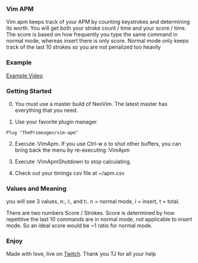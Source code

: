### Vim APM

Vim apm keeps track of your APM by counting keystrokes and determining
its worth. You will get both your stroke count / time and your score / time.
The score is based on how frequently you type the same command in normal mode,
whereas insert there is only score. Normal mode only keeps track of the last
10 strokes so you are not penalized too heavily

### Example

[Example Video](https://clips.twitch.tv/TenuousCarefulStorkDansGame)

### Getting Started

0.  You must use a master build of NeoVim. The latest master has everything
    that you need.

1.  Use your favorite plugin manager.

```
Plug "ThePrimeagen/vim-apm"
```

2. Execute :VimApm. If you use Ctrl-w o to shut other buffers, you can bring
   back the menu by re-executing :VimApm

3. Execute :VimApmShutdown to stop calculating.

4. Check out your timings csv file at ~/apm.csv

### Values and Meaning

you will see 3 values, n:, i:, and t:. n = normal mode, i = insert, t = total.

There are two numbers Score / Strokes. Score is determined by how repetitive the
last 10 commands are in normal mode, not applicable to insert mode. So an
ideal score would be ~1 ratio for normal mode.

### Enjoy

Made with love, live on [Twitch](https://twitch.tv/ThePrimeagen). Thank you TJ
for all your help
